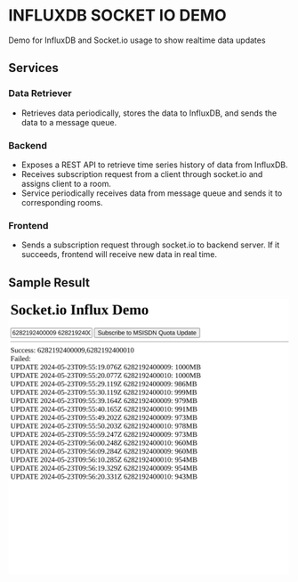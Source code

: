 # INFLUXDB SOCKET IO DEMO
Demo for InfluxDB and Socket.io usage to show realtime data updates

## Services

### Data Retriever
- Retrieves data periodically, stores the data to InfluxDB, and sends the data to a message queue.

### Backend
- Exposes a REST API to retrieve time series history of data from InfluxDB.
- Receives subscription request from a client through socket.io and assigns client to a room. 
- Service periodically receives data from message queue and sends it to corresponding rooms.

### Frontend
- Sends a subscription request through socket.io to backend server. If it succeeds, frontend will receive new data in real time.

## Sample Result
![Sample Result](./frontend/sample-result.png)